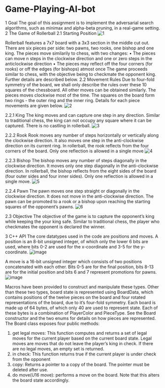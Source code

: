 # Game-Playing-AI-bot
1 Goal
The goal of this assignment is to implement the adversarial search algorithms, such as
minimax and alpha-beta pruning, in a real-game setting.
2 The Game of Rollerball
2.1 Starting Position
![1](https://github.com/Fireborn25/Game-Playing-AI-bot/assets/97736756/c0c0c616-6633-4c48-b7ef-880409b15d25)

Rollerball features a 7x7 board with a 3x3 section in the middle cut out. There are six pieces per side:
two pawns, two rooks, one bishop and one king. The pieces move similarily to chess, with two changes:
• The pieces can move n steps in the clockwise direction and one or zero steps in the anticlockwise
direction
• The pieces may reflect off the four corners (for rooks) or off the edges (for bishops) atmost once
The game proceeds similar to chess, with the objective being to checkmate the opponent king. Further
details are described below.
2.2 Movement Rules
Due to four-fold symmetry of the board, we shall only describe the rules over these 10 squares of the
chessboard. All other moves can be obtained similarly. The pieces moves clockwise most of the time.
The squares on the board form two rings - the outer ring and the inner ring. Details for each piece
movements are given below.
![2](https://github.com/Fireborn25/Game-Playing-AI-bot/assets/97736756/24f80d0c-4756-446b-a967-3440d76bf349)

2.2.1 King
The king moves and can capture one step in any direction. Similar to traditional chess, the king can not
occupy any square where it can be captured. There is no castling in rollerball.
![3](https://github.com/Fireborn25/Game-Playing-AI-bot/assets/97736756/7d79dae4-8b9a-4352-992c-267e81aa3642)

2.2.2 Rook
Rook moves any number of steps horizontally or vertically along the clockwise direction. It also moves
one step in the anti-clockwise direction on its current ring. In rollerball, the rook reflects from the four
corners of the board. Only one reflection is allowed in a single move
![4](https://github.com/Fireborn25/Game-Playing-AI-bot/assets/97736756/ff80f0fe-2589-4189-85cd-20aed3e7127b)

2.2.3 Bishop
The bishop moves any number of steps diagonally in the clockwise direction. It moves only one step
diagonally in the anti-clockwise direction. In rollerball, the bishop reflects from the eight sides of the
board (four outer sides and four inner sides). Only one reflection is allowed in a single move.
![5](https://github.com/Fireborn25/Game-Playing-AI-bot/assets/97736756/11879a9d-6339-4563-898a-066d8f4b357a)

2.2.4 Pawn
The pawn moves one step straight or diagonally in the clockwise direction. It does not move in the
anti-clockwise direction. The pawn can be promoted to a rook or a bishop upon reaching the starting
squares of the opponent’s pawns.
![6](https://github.com/Fireborn25/Game-Playing-AI-bot/assets/97736756/caedc334-a6bb-41f7-9728-135ea543245a)

2.3 Objective
The objective of the game is to capture the opponent’s king while keeping the your king safe. Similar to
traditional chess, the player who checkmates the opponent is declared the winner.

3 C++ API
The core datatypes used in the code are positions and moves. A position is an 8-bit unsigned integer,
of which only the lower 6 bits are used, where bits 0-2 are used for the x-coordinate and 3-5 for the
y-coordinate.
![image](https://github.com/Fireborn25/Game-Playing-AI-bot/assets/97736756/fff14da8-afd5-41f4-854e-959afb256688)

A move is a 16-bit unsigned integer which consists of two positions concatenated with each other. Bits
0-5 are for the final position, bits 8-13 are for the initial position and bits 6 and 7 represent promotions
for pawns.
![image](https://github.com/Fireborn25/Game-Playing-AI-bot/assets/97736756/8d79e214-b7db-4338-ac06-a4e26cff2677)

Macros have been provided to construct and manipulate these types. Other than these two types, board
state is represented using BoardData, which contains positions of the twelve pieces on the board and
four rotated representations of the board, due to it’s four-fold symmetry. Each board is made up of 64
bytes, of which only 40 are used to represent state. Each of these bytes is a combination of PlayerColor
and PieceType. See the Board constructor and the two enums for details on how pieces are represented.
The Board class exposes four public methods:
1. get legal moves: This function computes and returns a set of legal moves for the current player
based on the current board state. Legal moves are moves that do not leave the player’s king in
check. If there are no legal moves, an empty set is returned.
2. in check: This function returns true if the current player is under check from the opponent
3. copy: Returns a pointer to a copy of the board. The pointer must be deleted after use.
4. do move(U16 move): performs a move on the board. Note that this alters the board state accordingly.



